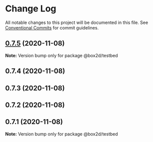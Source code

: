 # Change Log

All notable changes to this project will be documented in this file.
See [Conventional Commits](https://conventionalcommits.org) for commit guidelines.

## [0.7.5](https://github.com/lusito/box2d.ts/compare/@box2d/testbed@0.7.4...@box2d/testbed@0.7.5) (2020-11-08)

**Note:** Version bump only for package @box2d/testbed





## 0.7.4 (2020-11-08)



## 0.7.3 (2020-11-08)



## 0.7.2 (2020-11-08)



## 0.7.1 (2020-11-08)

**Note:** Version bump only for package @box2d/testbed
